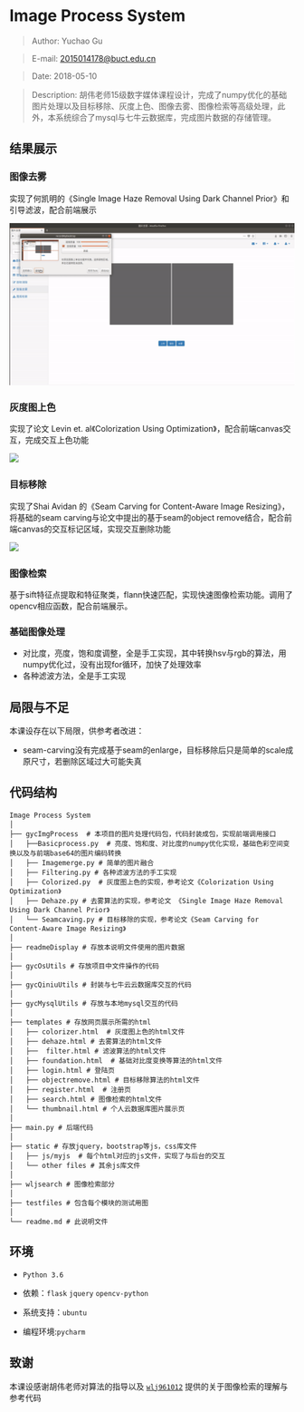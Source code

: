 # Image Process System
> Author: Yuchao Gu

> E-mail: 2015014178@buct.edu.cn

> Date: 2018-05-10

>Description: 胡伟老师15级数字媒体课程设计，完成了numpy优化的基础图片处理以及目标移除、灰度上色、图像去雾、图像检索等高级处理，此外，本系统综合了mysql与七牛云数据库，完成图片数据的存储管理。

## 结果展示

### 图像去雾
实现了何凯明的《Single Image Haze Removal Using Dark Channel Prior》和引导滤波，配合前端展示

![](./readmeDisplay/dehaze.gif)

### 灰度图上色
实现了论文 Levin et. al《Colorization Using Optimization》，配合前端canvas交互，完成交互上色功能

![](./readmeDisplay/color.gif)

### 目标移除
实现了Shai Avidan 的《Seam Carving for Content-Aware Image Resizing》，将基础的seam carving与论文中提出的基于seam的object remove结合，配合前端canvas的交互标记区域，实现交互删除功能

![](./readmeDisplay/objectrm.gif)

### 图像检索
基于sift特征点提取和特征聚类，flann快速匹配，实现快速图像检索功能。调用了opencv相应函数，配合前端展示。

### 基础图像处理
* 对比度，亮度，饱和度调整，全是手工实现，其中转换hsv与rgb的算法，用numpy优化过，没有出现for循环，加快了处理效率
* 各种滤波方法，全是手工实现

## 局限与不足
本课设存在以下局限，供参考者改进：

* seam-carving没有完成基于seam的enlarge，目标移除后只是简单的scale成原尺寸，若删除区域过大可能失真

## 代码结构
```
Image Process System
│
├── gycImgProcess  # 本项目的图片处理代码包，代码封装成包，实现前端调用接口
│   ├──Basicprocess.py  # 亮度、饱和度、对比度的numpy优化实现，基础色彩空间变换以及与前端base64的图片编码转换
│   ├── Imagemerge.py # 简单的图片融合
│   ├── Filtering.py # 各种滤波方法的手工实现
│   ├── Colorized.py  # 灰度图上色的实现，参考论文《Colorization Using Optimization》
│   ├── Dehaze.py # 去雾算法的实现，参考论文 《Single Image Haze Removal Using Dark Channel Prior》
│   └── Seamcaving.py # 目标移除的实现，参考论文《Seam Carving for Content-Aware Image Resizing》
│ 
├── readmeDisplay # 存放本说明文件使用的图片数据
│ 
├── gycOsUtils # 存放项目中文件操作的代码
│ 
├── gycQiniuUtils # 封装与七牛云云数据库交互的代码
│ 
├── gycMysqlUtils # 存放与本地mysql交互的代码
│ 
├── templates # 存放网页展示所需的html
│   ├── colorizer.html  # 灰度图上色的html文件
│   ├── dehaze.html # 去雾算法的html文件
│   ├──  filter.html # 滤波算法的html文件
│   ├── foundation.html  # 基础对比度变换等算法的html文件
│   ├── login.html # 登陆页
│   ├── objectremove.html # 目标移除算法的html文件
│   ├── register.html  # 注册页
│   ├── search.html # 图像检索的html文件
│   └── thumbnail.html # 个人云数据库图片展示页
│
├── main.py # 后端代码
│
├── static # 存放jquery，bootstrap等js，css库文件
│   ├── js/myjs  # 每个html对应的js文件，实现了与后台的交互
│   └── other files # 其余js库文件
│
├── wljsearch # 图像检索部分
│
├── testfiles # 包含每个模块的测试用图
│
└── readme.md # 此说明文件
```

## 环境

* `Python 3.6 `

* 依赖：`flask` `jquery` `opencv-python`

* 系统支持：`ubuntu` 

* 编程环境:`pycharm`

## 致谢
本课设感谢胡伟老师对算法的指导以及  [`wlj961012`](https://github.com/wlj961012/DigitalMedia) 提供的关于图像检索的理解与参考代码
